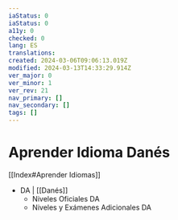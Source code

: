 ```yaml
---
iaStatus: 0
iaStatus: 0
a11y: 0
checked: 0
lang: ES
translations: 
created: 2024-03-06T09:06:13.019Z
modified: 2024-03-13T14:33:29.914Z
ver_major: 0
ver_minor: 1
ver_rev: 21
nav_primary: []
nav_secondary: []
tags: []
---
```

# Aprender Idioma Danés

[[Index#Aprender Idiomas]]

* DA | [[Danés]]
	* Niveles Oficiales DA
	* Niveles y Exámenes Adicionales DA